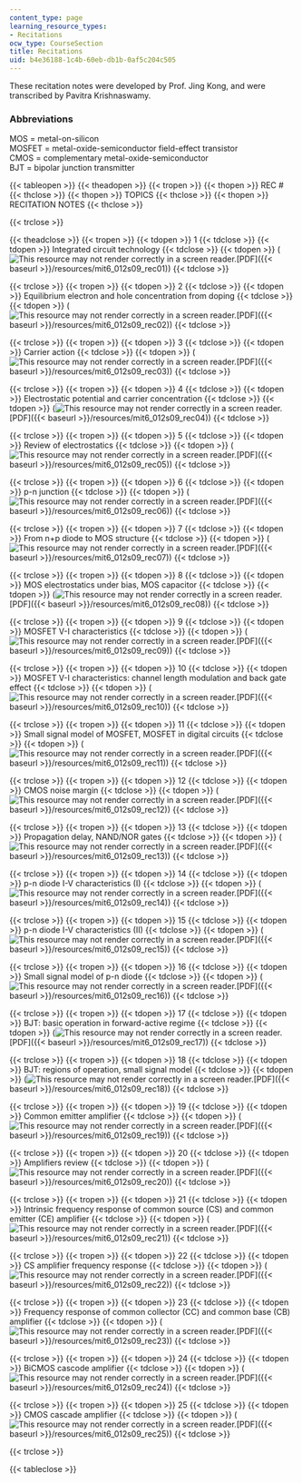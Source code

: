 ```yaml
---
content_type: page
learning_resource_types:
- Recitations
ocw_type: CourseSection
title: Recitations
uid: b4e36188-1c4b-60eb-db1b-0af5c204c505
---
```


These recitation notes were developed by Prof. Jing Kong, and were transcribed by Pavitra Krishnaswamy.

### Abbreviations

MOS = metal-on-silicon  
MOSFET = metal-oxide-semiconductor field-effect transistor  
CMOS = complementary metal-oxide-semiconductor  
BJT = bipolar junction transmitter

{{< tableopen >}}
{{< theadopen >}}
{{< tropen >}}
{{< thopen >}}
REC #
{{< thclose >}}
{{< thopen >}}
TOPICS
{{< thclose >}}
{{< thopen >}}
RECITATION NOTES
{{< thclose >}}

{{< trclose >}}

{{< theadclose >}}
{{< tropen >}}
{{< tdopen >}}
1
{{< tdclose >}}
{{< tdopen >}}
Integrated circuit technology
{{< tdclose >}}
{{< tdopen >}}
(![This resource may not render correctly in a screen reader.](/images/inacessible.gif)[PDF]({{< baseurl >}}/resources/mit6_012s09_rec01))
{{< tdclose >}}

{{< trclose >}}
{{< tropen >}}
{{< tdopen >}}
2
{{< tdclose >}}
{{< tdopen >}}
Equilibrium electron and hole concentration from doping
{{< tdclose >}}
{{< tdopen >}}
(![This resource may not render correctly in a screen reader.](/images/inacessible.gif)[PDF]({{< baseurl >}}/resources/mit6_012s09_rec02))
{{< tdclose >}}

{{< trclose >}}
{{< tropen >}}
{{< tdopen >}}
3
{{< tdclose >}}
{{< tdopen >}}
Carrier action
{{< tdclose >}}
{{< tdopen >}}
(![This resource may not render correctly in a screen reader.](/images/inacessible.gif)[PDF]({{< baseurl >}}/resources/mit6_012s09_rec03))
{{< tdclose >}}

{{< trclose >}}
{{< tropen >}}
{{< tdopen >}}
4
{{< tdclose >}}
{{< tdopen >}}
Electrostatic potential and carrier concentration
{{< tdclose >}}
{{< tdopen >}}
(![This resource may not render correctly in a screen reader.](/images/inacessible.gif)[PDF]({{< baseurl >}}/resources/mit6_012s09_rec04))
{{< tdclose >}}

{{< trclose >}}
{{< tropen >}}
{{< tdopen >}}
5
{{< tdclose >}}
{{< tdopen >}}
Review of electrostatics
{{< tdclose >}}
{{< tdopen >}}
(![This resource may not render correctly in a screen reader.](/images/inacessible.gif)[PDF]({{< baseurl >}}/resources/mit6_012s09_rec05))
{{< tdclose >}}

{{< trclose >}}
{{< tropen >}}
{{< tdopen >}}
6
{{< tdclose >}}
{{< tdopen >}}
p-n junction
{{< tdclose >}}
{{< tdopen >}}
(![This resource may not render correctly in a screen reader.](/images/inacessible.gif)[PDF]({{< baseurl >}}/resources/mit6_012s09_rec06))
{{< tdclose >}}

{{< trclose >}}
{{< tropen >}}
{{< tdopen >}}
7
{{< tdclose >}}
{{< tdopen >}}
From n+p diode to MOS structure
{{< tdclose >}}
{{< tdopen >}}
(![This resource may not render correctly in a screen reader.](/images/inacessible.gif)[PDF]({{< baseurl >}}/resources/mit6_012s09_rec07))
{{< tdclose >}}

{{< trclose >}}
{{< tropen >}}
{{< tdopen >}}
8
{{< tdclose >}}
{{< tdopen >}}
MOS electrostatics under bias, MOS capacitor
{{< tdclose >}}
{{< tdopen >}}
(![This resource may not render correctly in a screen reader.](/images/inacessible.gif)[PDF]({{< baseurl >}}/resources/mit6_012s09_rec08))
{{< tdclose >}}

{{< trclose >}}
{{< tropen >}}
{{< tdopen >}}
9
{{< tdclose >}}
{{< tdopen >}}
MOSFET V-I characteristics
{{< tdclose >}}
{{< tdopen >}}
(![This resource may not render correctly in a screen reader.](/images/inacessible.gif)[PDF]({{< baseurl >}}/resources/mit6_012s09_rec09))
{{< tdclose >}}

{{< trclose >}}
{{< tropen >}}
{{< tdopen >}}
10
{{< tdclose >}}
{{< tdopen >}}
MOSFET V-I characteristics: channel length modulation and back gate effect
{{< tdclose >}}
{{< tdopen >}}
(![This resource may not render correctly in a screen reader.](/images/inacessible.gif)[PDF]({{< baseurl >}}/resources/mit6_012s09_rec10))
{{< tdclose >}}

{{< trclose >}}
{{< tropen >}}
{{< tdopen >}}
11
{{< tdclose >}}
{{< tdopen >}}
Small signal model of MOSFET, MOSFET in digital circuits
{{< tdclose >}}
{{< tdopen >}}
(![This resource may not render correctly in a screen reader.](/images/inacessible.gif)[PDF]({{< baseurl >}}/resources/mit6_012s09_rec11))
{{< tdclose >}}

{{< trclose >}}
{{< tropen >}}
{{< tdopen >}}
12
{{< tdclose >}}
{{< tdopen >}}
CMOS noise margin
{{< tdclose >}}
{{< tdopen >}}
(![This resource may not render correctly in a screen reader.](/images/inacessible.gif)[PDF]({{< baseurl >}}/resources/mit6_012s09_rec12))
{{< tdclose >}}

{{< trclose >}}
{{< tropen >}}
{{< tdopen >}}
13
{{< tdclose >}}
{{< tdopen >}}
Propagation delay, NAND/NOR gates
{{< tdclose >}}
{{< tdopen >}}
(![This resource may not render correctly in a screen reader.](/images/inacessible.gif)[PDF]({{< baseurl >}}/resources/mit6_012s09_rec13))
{{< tdclose >}}

{{< trclose >}}
{{< tropen >}}
{{< tdopen >}}
14
{{< tdclose >}}
{{< tdopen >}}
p-n diode I-V characteristics (I)
{{< tdclose >}}
{{< tdopen >}}
(![This resource may not render correctly in a screen reader.](/images/inacessible.gif)[PDF]({{< baseurl >}}/resources/mit6_012s09_rec14))
{{< tdclose >}}

{{< trclose >}}
{{< tropen >}}
{{< tdopen >}}
15
{{< tdclose >}}
{{< tdopen >}}
p-n diode I-V characteristics (II)
{{< tdclose >}}
{{< tdopen >}}
(![This resource may not render correctly in a screen reader.](/images/inacessible.gif)[PDF]({{< baseurl >}}/resources/mit6_012s09_rec15))
{{< tdclose >}}

{{< trclose >}}
{{< tropen >}}
{{< tdopen >}}
16
{{< tdclose >}}
{{< tdopen >}}
Small signal model of p-n diode
{{< tdclose >}}
{{< tdopen >}}
(![This resource may not render correctly in a screen reader.](/images/inacessible.gif)[PDF]({{< baseurl >}}/resources/mit6_012s09_rec16))
{{< tdclose >}}

{{< trclose >}}
{{< tropen >}}
{{< tdopen >}}
17
{{< tdclose >}}
{{< tdopen >}}
BJT: basic operation in forward-active regime
{{< tdclose >}}
{{< tdopen >}}
(![This resource may not render correctly in a screen reader.](/images/inacessible.gif)[PDF]({{< baseurl >}}/resources/mit6_012s09_rec17))
{{< tdclose >}}

{{< trclose >}}
{{< tropen >}}
{{< tdopen >}}
18
{{< tdclose >}}
{{< tdopen >}}
BJT: regions of operation, small signal model
{{< tdclose >}}
{{< tdopen >}}
(![This resource may not render correctly in a screen reader.](/images/inacessible.gif)[PDF]({{< baseurl >}}/resources/mit6_012s09_rec18))
{{< tdclose >}}

{{< trclose >}}
{{< tropen >}}
{{< tdopen >}}
19
{{< tdclose >}}
{{< tdopen >}}
Common emitter amplifier
{{< tdclose >}}
{{< tdopen >}}
(![This resource may not render correctly in a screen reader.](/images/inacessible.gif)[PDF]({{< baseurl >}}/resources/mit6_012s09_rec19))
{{< tdclose >}}

{{< trclose >}}
{{< tropen >}}
{{< tdopen >}}
20
{{< tdclose >}}
{{< tdopen >}}
Amplifiers review
{{< tdclose >}}
{{< tdopen >}}
(![This resource may not render correctly in a screen reader.](/images/inacessible.gif)[PDF]({{< baseurl >}}/resources/mit6_012s09_rec20))
{{< tdclose >}}

{{< trclose >}}
{{< tropen >}}
{{< tdopen >}}
21
{{< tdclose >}}
{{< tdopen >}}
Intrinsic frequency response of common source (CS) and common emitter (CE) amplifier
{{< tdclose >}}
{{< tdopen >}}
(![This resource may not render correctly in a screen reader.](/images/inacessible.gif)[PDF]({{< baseurl >}}/resources/mit6_012s09_rec21))
{{< tdclose >}}

{{< trclose >}}
{{< tropen >}}
{{< tdopen >}}
22
{{< tdclose >}}
{{< tdopen >}}
CS amplifier frequency response
{{< tdclose >}}
{{< tdopen >}}
(![This resource may not render correctly in a screen reader.](/images/inacessible.gif)[PDF]({{< baseurl >}}/resources/mit6_012s09_rec22))
{{< tdclose >}}

{{< trclose >}}
{{< tropen >}}
{{< tdopen >}}
23
{{< tdclose >}}
{{< tdopen >}}
Frequency response of common collector (CC) and common base (CB) amplifier
{{< tdclose >}}
{{< tdopen >}}
(![This resource may not render correctly in a screen reader.](/images/inacessible.gif)[PDF]({{< baseurl >}}/resources/mit6_012s09_rec23))
{{< tdclose >}}

{{< trclose >}}
{{< tropen >}}
{{< tdopen >}}
24
{{< tdclose >}}
{{< tdopen >}}
BiCMOS cascode amplifier
{{< tdclose >}}
{{< tdopen >}}
(![This resource may not render correctly in a screen reader.](/images/inacessible.gif)[PDF]({{< baseurl >}}/resources/mit6_012s09_rec24))
{{< tdclose >}}

{{< trclose >}}
{{< tropen >}}
{{< tdopen >}}
25
{{< tdclose >}}
{{< tdopen >}}
CMOS cascade amplifier
{{< tdclose >}}
{{< tdopen >}}
(![This resource may not render correctly in a screen reader.](/images/inacessible.gif)[PDF]({{< baseurl >}}/resources/mit6_012s09_rec25))
{{< tdclose >}}

{{< trclose >}}

{{< tableclose >}}